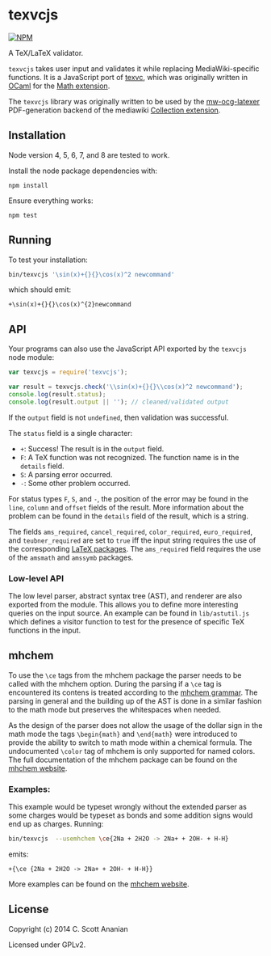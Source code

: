 # texvcjs

[![NPM][NPM1]][NPM2]

A TeX/LaTeX validator.

`texvcjs` takes user input and validates it while replacing
MediaWiki-specific functions.  It is a JavaScript port of [texvc],
which was originally written in [OCaml] for the [Math extension].

The `texvcjs` library was originally written to be used by the
[mw-ocg-latexer] PDF-generation backend of the mediawiki
[Collection extension].

## Installation

Node version 4, 5, 6, 7, and 8 are tested to work.

Install the node package dependencies with:
```
npm install
```
Ensure everything works:
```
npm test
```

## Running

To test your installation:
```sh
bin/texvcjs '\sin(x)+{}{}\cos(x)^2 newcommand'
```
which should emit:
```
+\sin(x)+{}{}\cos(x)^{2}newcommand
```

## API

Your programs can also use the JavaScript API exported by the
`texvcjs` node module:
```js
var texvcjs = require('texvcjs');

var result = texvcjs.check('\\sin(x)+{}{}\\cos(x)^2 newcommand');
console.log(result.status);
console.log(result.output || ''); // cleaned/validated output
```

If the `output` field is not `undefined`, then validation was successful.

The `status` field is a single character:
* `+`: Success! The result is in the `output` field.
* `F`: A TeX function was not recognized.  The function name is in the
  `details` field.
* `S`: A parsing error occurred.
* `-`: Some other problem occurred.

For status types `F`, `S`, and `-`, the position of the error may be found
in the `line`, `column` and `offset` fields of the result.  More information
about the problem can be found in the `details` field of the result, which
is a string.

The fields `ams_required`, `cancel_required`, `color_required`,
`euro_required`, and `teubner_required` are set to `true` iff the input
string requires the use of the corresponding [LaTeX packages].
The `ams_required` field requires the use of the `amsmath` and `amssymb`
packages.

### Low-level API

The low level parser, abstract syntax tree (AST), and renderer are also
exported from the module.  This allows you to define more interesting
queries on the input source.  An example can be found in `lib/astutil.js`
which defines a visitor function to test for the presence of specific
TeX functions in the input.

## mhchem

To use the `\ce` tags from the mhchem package the parser needs to be called
with the mhchem option. During the parsing if a `\ce` tag is encountered
its contens is treated according to the [mhchem grammar]. The parsing in
general and the building up of the AST is done in a similar fashion to the
math mode but preserves the whitespaces when needed.

As the design of the parser does not allow the usage of the dollar sign in
the math mode the tags `\begin{math}` and `\end{math}` were introduced to 
provide the ability to switch to math mode within a chemical formula. The
undocumented `\color` tag of mhchem is only supported for named colors. 
The full documentation of the mhchem package can be found on the 
[mhchem website].

### Examples:
This example would be typeset wrongly without the extended parser as some
charges would be typeset as bonds and some addition signs would end up as 
charges. Running:
```sh
bin/texvcjs  --usemhchem \ce{2Na + 2H2O -> 2Na+ + 2OH- + H-H}
```
emits:
```
+{\ce {2Na + 2H2O -> 2Na+ + 2OH- + H-H}}
```
More examples can be found on the [mhchem website].

## License

Copyright (c) 2014 C. Scott Ananian

Licensed under GPLv2.

[mw-ocg-latexer]: https://github.com/wikimedia/mediawiki-extensions-Collection-OfflineContentGenerator-latex_renderer
[texvc]: https://phabricator.wikimedia.org/diffusion/EMAT/browse/REL1_23/texvccheck/README
[Math extension]: https://www.mediawiki.org/wiki/Extension:Math
[Collection extension]: https://www.mediawiki.org/wiki/Extension:Collection
[OCaml]: https://ocaml.org/
[LaTeX packages]: http://www.ctan.org/

[mhchem grammar]: https://raw.githubusercontent.com/mhchem/MathJax-mhchem-validity-syntax/master/mhchem-strict-simplified.grm
[mhchem website]: https://mhchem.github.io/MathJax-mhchem/

[NPM1]: https://nodei.co/npm/mathoid-texvcjs.png
[NPM2]: https://nodei.co/npm/mathoid-texvcjs/
